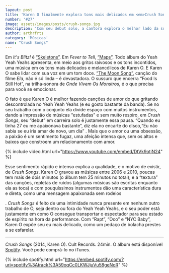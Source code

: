 ```yaml
---
layout: post
title: 'Karen O finalmente explora tons mais delicados em <em>Crush Songs</em>'
number: '#27'
image: assets/images/posts/crush-songs.jpg
description: 'Com seu debut solo, a cantora explora o melhor lado da sua voz com aquilo que ela realmente faz bem: cações de amor.'
author: arthrfrts
category: 'Músicas'
name: "Crush Songs"
---
```


Em _It's Blitz!_ é [“Skeletons”](https://youtu.be/6ZnIDwnWJtA). Em _Fever to Tell_, [“Maps”](https://youtu.be/oIIxlgcuQRU). Todo álbum do Yeah Yeah Yeahs apresenta, em meio aos gritos raivosos e os tons incontidos, uma música em os tons mais delicados e melancólicos de Karen O. E Karen O sabe lidar com sua voz em um tom doce. [“The Moon Song”](https://soundcloud.com/warner-bros-pictures/karen-o-the-moon-song), canção do filme _Ela_, não é só linda – é devastadora. O sussuro que encerra “Food Is Still Hot”, na trilha-sonora de _Onde Vivem Os Monstros_, é o que precisa para você se emocionar.

O fato é que Karen O é melhor fazendo canções de amor do que gritando descontrolada no Yeah Yeah Yeahs (e eu gosto bastante da banda). Se no seu trabalho com o conjunto ela divide espaço com muitos instrumentos, dando a impressão de músicas “estufadas” e sem muito respiro, em _Crush Songs_, seu “debut” em carreira solo é justamente essa pausa. “Quando eu tinha 27 eu me apaixonava bastante”, diz ela no encarte do disco,“Eu não sabia se eu iria amar de novo, um dia” . Mais que o amor ou uma obsessão,  a paixão é um sentimento fugaz, uma afeição intensa que, sem os altos e baixos que constroem um relacionamento com amor.

{% include video.html url="https://www.youtube.com/embed/DtVk9otjN24" %}

Esse sentimento rápido e intenso explica a qualidade, e o motivo de existir, de _Crush Songs_. Karen O gravou as músicas entre 2006 e 2010, poucas tem mais de dois minutos (o álbum tem 25 minutos no total); e a “textura” das canções, repletas de ruídos (algumas músicas são escritas enquanto ela as toca) e com pouquíssimos instrumentos dão uma característica dura e direta, como uma mensagem apaixonada sem rodeios

. _Crush Songs_ é feito de uma intimidade nunca presente em nenhum outro trabalho de O, seja dentro ou fora do Yeah Yeah Yeahs, e o seu poder está justamente em como O consegue transportar o espectador para seu estado de espírito na hora da performance. Com “Rapt”, “Ooo” e “NYC Baby”, Karen O expõe seu eu mais delicado, como um pedaço de bolacha prestes a se esfarelar.

------

_Crush Songs_ (2014, Karen O). Cult Records. 24min. O álbum está disponível [Spotify](https://open.spotify.com/album/6bfZFyObRPFUV4Ofm5KFHH). Você pode comprá-lo no iTunes.

{% include spotify.html url="https://embed.spotify.com/?uri=spotify%3Atrack%3A59oqCc0LKWJjuVu58geNoR" %}
